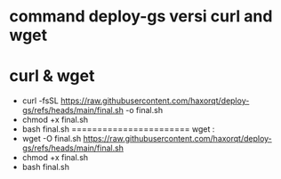 command deploy-gs 
versi curl and wget
====================
curl & wget
====================
- curl -fsSL https://raw.githubusercontent.com/haxorqt/deploy-gs/refs/heads/main/final.sh -o final.sh
- chmod +x final.sh
- bash final.sh
=======================
wget :
- wget -O final.sh https://raw.githubusercontent.com/haxorqt/deploy-gs/refs/heads/main/final.sh
- chmod +x final.sh
- bash final.sh
